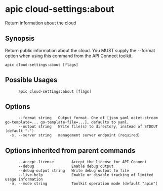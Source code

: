 # apic cloud-settings:about

Return information about the cloud

## Synopsis

Return public information about the cloud. You MUST supply the --format option when using this command from the API Connect toolkit.

```
apic cloud-settings:about [flags]
```

## Possible Usages

```
      apic cloud-settings:about [flags]
```

## Options

```
      --format string   Output format. One of [json yaml octet-stream go-template=... go-template-file=...], defaults to yaml.
      --output string   Write file(s) to directory, instead of STDOUT (default "-")
  -s, --server string   management server endpoint (required)
```

## Options inherited from parent commands

```
      --accept-license        Accept the license for API Connect
      --debug                 Enable debug output
      --debug-output string   Write debug output to file
      --live-help             Enable or disable tracking of limited usage information
  -m, --mode string           Toolkit operation mode (default "apim")
```
